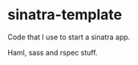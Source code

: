 sinatra-template
================

Code that I use to start a sinatra app.

Haml, sass and rspec stuff.
